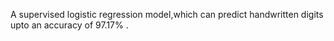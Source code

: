 A supervised logistic regression model,which can predict handwritten digits upto an accuracy of 97.17% .
